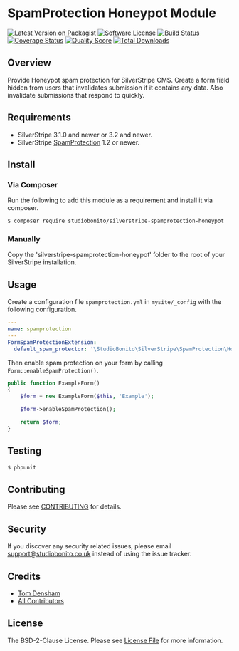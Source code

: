 # SpamProtection Honeypot Module

[![Latest Version on Packagist][ico-version]][link-packagist]
[![Software License][ico-license]](LICENSE.md)
[![Build Status][ico-travis]][link-travis]
[![Coverage Status][ico-scrutinizer]][link-scrutinizer]
[![Quality Score][ico-code-quality]][link-code-quality]
[![Total Downloads][ico-downloads]][link-downloads]

## Overview

Provide Honeypot spam protection for SilverStripe CMS.
Create a form field hidden from users that invalidates submission if it contains any data.
Also invalidate submissions that respond to quickly.

## Requirements

- SilverStripe 3.1.0 and newer or 3.2 and newer.
- SilverStripe [SpamProtection](https://github.com/silverstripe/silverstripe-spamprotection) 1.2 or newer.

## Install

### Via Composer

Run the following to add this module as a requirement and install it via composer.

```bash
$ composer require studiobonito/silverstripe-spamprotection-honeypot
```

### Manually

Copy the 'silverstripe-spamprotection-honeypot' folder to the root of your SilverStripe installation.

## Usage

Create a configuration file `spamprotection.yml` in `mysite/_config` with the following configuration.

```yaml
---
name: spamprotection
---
FormSpamProtectionExtension:
  default_spam_protector: '\StudioBonito\SilverStripe\SpamProtection\Honeypot\SpamProtector\HoneypotSpamProtector'
```

Then enable spam protection on your form by calling `Form::enableSpamProtection()`.

```php
public function ExampleForm()
{
    $form = new ExampleForm($this, 'Example');

    $form->enableSpamProtection();

    return $form;
}
```

## Testing

```bash
$ phpunit
```

## Contributing

Please see [CONTRIBUTING](CONTRIBUTING.md) for details.

## Security

If you discover any security related issues, please email support@studiobonito.co.uk instead of using the issue tracker.

## Credits

- [Tom Densham][link-author]
- [All Contributors][link-contributors]

## License

The BSD-2-Clause License. Please see [License File](LICENSE.md) for more information.

[ico-version]: https://img.shields.io/github/release/studiobonito/silverstripe-spamprotection-honeypot.svg?style=flat-square
[ico-license]: https://img.shields.io/badge/license-BSD-brightgreen.svg?style=flat-square
[ico-travis]: https://img.shields.io/travis/studiobonito/silverstripe-spamprotection-honeypot/master.svg?style=flat-square
[ico-scrutinizer]: https://img.shields.io/scrutinizer/coverage/g/studiobonito/silverstripe-spamprotection-honeypot.svg?style=flat-square
[ico-code-quality]: https://img.shields.io/scrutinizer/g/studiobonito/silverstripe-spamprotection-honeypot.svg?style=flat-square
[ico-downloads]: https://img.shields.io/packagist/dt/studiobonito/silverstripe-spamprotection-honeypot.svg?style=flat-square

[link-packagist]: https://packagist.org/packages/studiobonito/silverstripe-spamprotection-honeypot
[link-travis]: https://travis-ci.org/studiobonito/silverstripe-spamprotection-honeypot
[link-scrutinizer]: https://scrutinizer-ci.com/g/studiobonito/silverstripe-spamprotection-honeypot/code-structure
[link-code-quality]: https://scrutinizer-ci.com/g/studiobonito/silverstripe-spamprotection-honeypot
[link-downloads]: https://packagist.org/packages/studiobonito/silverstripe-spamprotection-honeypot
[link-author]: https://github.com/nedmas
[link-contributors]: ../../contributors